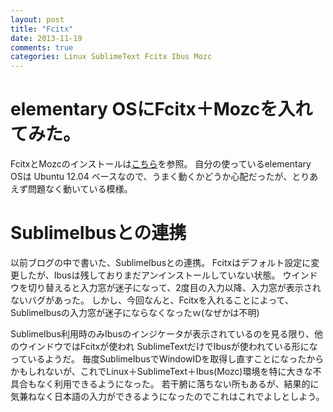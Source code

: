 ```yaml
---
layout: post
title: "Fcitx"
date: 2013-11-19
comments: true
categories: Linux SublimeText Fcitx Ibus Mozc
---
```


# elementary OSにFcitx＋Mozcを入れてみた。

FcitxとMozcのインストールは[こちら](http://gihyo.jp/admin/serial/01/ubuntu-recipe/0274)を参照。
自分の使っているelementary OSは Ubuntu 12.04 ベースなので、うまく動くかどうか心配だったが、とりあえず問題なく動いている模様。
<!-- more -->
# SublimeIbusとの連携

以前ブログの中で書いた、SublimeIbusとの連携。
Fcitxはデフォルト設定に変更したが、Ibusは残しておりまだアンインストールしていない状態。
ウインドウを切り替えると入力窓が迷子になって、2度目の入力以降、入力窓が表示されないバグがあった。
しかし、今回なんと、Fcitxを入れることによって、SublimeIbusの入力窓が迷子にならなくなったｗ(なぜかは不明)

SublimeIbus利用時のみIbusのインジケータが表示されているのを見る限り、他のウインドウではFcitxが使われ
SublimeTextだけでIbusが使われている形になっているようだ。
毎度SublimeIbusでWindowIDを取得し直すことになったからかもしれないが、これでLinux＋SublimeText＋Ibus(Mozc)環境を特に大きな不具合もなく利用できるようになった。
若干腑に落ちない所もあるが、結果的に気兼ねなく日本語の入力ができるようになったのでこれはこれでよしとしよう。
